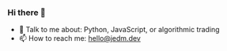 ### Hi there 👋
- 💬 Talk to me about: Python, JavaScript, or algorithmic trading
- 📫 How to reach me: hello@jedm.dev
